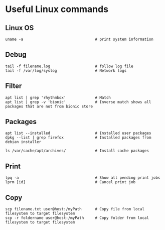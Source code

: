 # Useful Linux commands

## Linux OS

    uname -a                                # print system information

## Debug

    tail -f filename.log                    # follow log file
    tail -f /var/log/syslog                 # Network logs

## Filter
    apt list | grep 'rhythmbox'             # Match
    apt list | grep -v 'bionic'             # Inverse match shows all packages that are not from bionic store
    
## Packages

    apt list --installed                    # Installed user packages
    dpkg --list | grep firefox              # Installed packages from debian installer
    
    ls /var/cache/apt/archives/             # Install cache packages
    
## Print

    lpq -a                                  # Show all pending print jobs
    lprm [id]                               # Cancel print job

## Copy

    scp filename.txt user@host:/myPath      # Copy file from local filesystem to target filesystem
    scp -r foldername user@host:/myPath     # Copy folder from local filesystem to target filesystem
